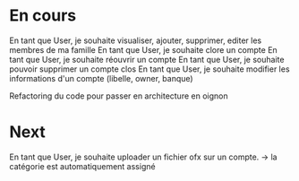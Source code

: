 # En cours
En tant que User, je souhaite visualiser, ajouter, supprimer, editer les membres de ma famille
En tant que User, je souhaite clore un compte
En tant que User, je souhaite réouvrir un compte
En tant que User, je souhaite pouvoir supprimer un compte clos
En tant que User, je souhaite modifier les informations d'un compte (libelle, owner, banque)
 
Refactoring du code pour passer en architecture en oignon

# Next
    
En tant que User, je souhaite uploader un fichier ofx sur un compte.
    -> la catégorie est automatiquement assigné
